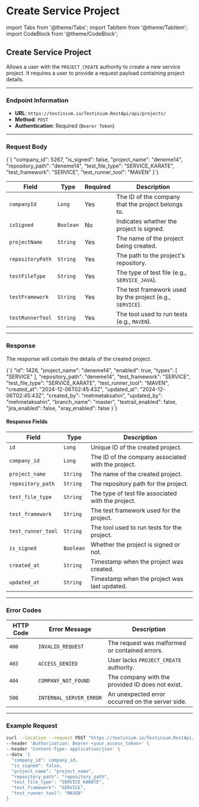 # Create Service Project

import Tabs from '@theme/Tabs'; import TabItem from '@theme/TabItem'; import CodeBlock from '@theme/CodeBlock';

## Create Service Project

Allows a user with the `PROJECT_CREATE` authority to create a new service project. It requires a user to provide a request payload containing project details.

***

### Endpoint Information

* **URL**: `https://testinium.io/Testinium.RestApi/api/projects/`
* **Method**: `POST`
* **Authentication**: Required (`Bearer Token`)

***

### Request Body

{\`{ "company\_id": 5267, "is\_signed": false, "project\_name": "deneme14", "repository\_path": "deneme14", "test\_file\_type": "SERVICE\_KARATE", "test\_framework": "SERVICE", "test\_runner\_tool": "MAVEN" }\`}

| Field            | Type      | Required | Description                                               |
| ---------------- | --------- | -------- | --------------------------------------------------------- |
| `companyId`      | `Long`    | Yes      | The ID of the company that the project belongs to.        |
| `isSigned`       | `Boolean` | No       | Indicates whether the project is signed.                  |
| `projectName`    | `String`  | Yes      | The name of the project being created.                    |
| `repositoryPath` | `String`  | Yes      | The path to the project's repository.                     |
| `testFileType`   | `String`  | Yes      | The type of test file (e.g., `SERVICE_JAVA`).             |
| `testFramework`  | `String`  | Yes      | The test framework used by the project (e.g., `SERVICE`). |
| `testRunnerTool` | `String`  | Yes      | The tool used to run tests (e.g., `MAVEN`).               |

***

### Response

The response will contain the details of the created project.

{\`{ "id": 1426, "project\_name": "deneme14", "enabled": true, "types": \[ "SERVICE" ], "repository\_path": "deneme14", "test\_framework": "SERVICE", "test\_file\_type": "SERVICE\_KARATE", "test\_runner\_tool": "MAVEN", "created\_at": "2024-12-06T02:45:43Z", "updated\_at": "2024-12-06T02:45:43Z", "created\_by": "mehmetaksahin", "updated\_by": "mehmetaksahin", "branch\_name": "master", "testrail\_enabled": false, "jira\_enabled": false, "xray\_enabled": false }\`}

#### Response Fields

| Field              | Type      | Description                                        |
| ------------------ | --------- | -------------------------------------------------- |
| `id`               | `Long`    | Unique ID of the created project.                  |
| `company_id`       | `Long`    | The ID of the company associated with the project. |
| `project_name`     | `String`  | The name of the created project.                   |
| `repository_path`  | `String`  | The repository path for the project.               |
| `test_file_type`   | `String`  | The type of test file associated with the project. |
| `test_framework`   | `String`  | The test framework used for the project.           |
| `test_runner_tool` | `String`  | The tool used to run tests for the project.        |
| `is_signed`        | `Boolean` | Whether the project is signed or not.              |
| `created_at`       | `String`  | Timestamp when the project was created.            |
| `updated_at`       | `String`  | Timestamp when the project was last updated.       |

***

### Error Codes

| HTTP Code | Error Message           | Description                                      |
| --------- | ----------------------- | ------------------------------------------------ |
| `400`     | `INVALID_REQUEST`       | The request was malformed or contained errors.   |
| `403`     | `ACCESS_DENIED`         | User lacks `PROJECT_CREATE` authority.           |
| `404`     | `COMPANY_NOT_FOUND`     | The company with the provided ID does not exist. |
| `500`     | `INTERNAL_SERVER_ERROR` | An unexpected error occurred on the server side. |

***

### Example Request

```bash
curl --location --request POST "https://testinium.io/Testinium.RestApi/api/projects/" \
--header 'Authorization: Bearer <your_access_token>' \
--header 'Content-Type: application/json' \
--data '{
  "company_id": company_id,
  "is_signed": false,
  "project_name": "project_name",
  "repository_path": "repository_path",
  "test_file_type": "SERVICE_KARATE",
  "test_framework": "SERVICE",
  "test_runner_tool": "MAVEN"
}
```
